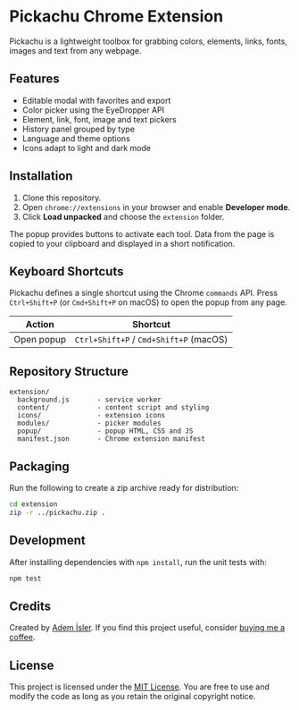 # Pickachu Chrome Extension

Pickachu is a lightweight toolbox for grabbing colors, elements, links, fonts, images
and text from any webpage.

## Features
- Editable modal with favorites and export
- Color picker using the EyeDropper API
- Element, link, font, image and text pickers
- History panel grouped by type
- Language and theme options
- Icons adapt to light and dark mode

## Installation
1. Clone this repository.
2. Open `chrome://extensions` in your browser and enable **Developer mode**.
3. Click **Load unpacked** and choose the `extension` folder.

The popup provides buttons to activate each tool. Data from the page is copied to your
clipboard and displayed in a short notification.

## Keyboard Shortcuts
Pickachu defines a single shortcut using the Chrome `commands` API. Press `Ctrl+Shift+P` (or `Cmd+Shift+P` on macOS) to open the popup from any page.

| Action | Shortcut |
| ------ | -------- |
| Open popup | `Ctrl+Shift+P` / `Cmd+Shift+P` (macOS) |

## Repository Structure
```
extension/
  background.js       - service worker
  content/            - content script and styling
  icons/              - extension icons
  modules/            - picker modules
  popup/              - popup HTML, CSS and JS
  manifest.json       - Chrome extension manifest
```

## Packaging
Run the following to create a zip archive ready for distribution:
```bash
cd extension
zip -r ../pickachu.zip .
```

## Development
After installing dependencies with `npm install`, run the unit tests with:
```bash
npm test
```

## Credits
Created by [Adem İsler](https://ademisler.com/). If you find this project useful,
consider [buying me a coffee](https://buymeacoffee.com/ademisler).


## License

This project is licensed under the [MIT License](LICENSE). You are free to use and modify the code as long as you retain the original copyright notice.
